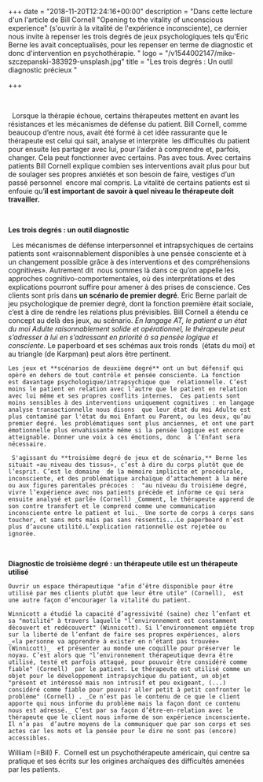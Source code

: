 +++
date = "2018-11-20T12:24:16+00:00"
description = "Dans cette lecture d'un l'article de Bill Cornell \"Opening to the vitality of unconscious experience\" (s'ouvrir à la vitalité de l'expérience inconsciente), ce dernier nous invite à repenser les trois degrés de jeux psychologiques tels qu'Eric Berne les avait conceptualisés, pour les repenser en terme de diagnostic  et donc d'intervention en psychothérapie. "
logo = "/v1544002147/mike-szczepanski-383929-unsplash.jpg"
title = "Les trois degrés : Un outil diagnostic précieux "

+++

 

     Lorsque la thérapie échoue, certains thérapeutes mettent en avant les résistances et les mécanismes de défense du patient. Bill Cornell, comme beaucoup d’entre nous, avait été formé à cet idée rassurante que le thérapeute est celui qui sait, analyse et interprète  les difficultés du patient pour ensuite les partager avec lui, pour l’aider à comprendre et, parfois, changer. Cela peut fonctionner avec certains. Pas avec tous. Avec certains patients Bill Cornell explique combien ses interventions avait plus pour but de soulager ses propres anxiétés et son besoin de faire, vestiges d’un passé personnel  encore mal compris. La vitalité de certains patients est si enfouie qu’**il est important de savoir à quel niveau le thérapeute doit travailler.** 

 

**Les trois degrés : un outil diagnostic**

 	Les mécanismes de défense interpersonnel et intrapsychiques de certains patients sont «raisonnablement disponibles à une pensée consciente et à un changement possible grâce à des interventions et des compréhensions cognitives». Autrement dit  nous sommes là dans ce qu’on appelle les approches cognitivo-comportementales, où des interprétations et des explications pourront suffire pour amener à des prises de conscience. Ces clients sont pris dans **un scénario de premier degré**. Eric Berne parlait de jeu psychologique de premier degré, dont la fonction première était sociale, c’est à dire de rendre les relations plus prévisibles. Bill Cornell a étendu ce concept au delà des jeux, au scénario. _En langage AT, le patient a un état du moi Adulte raisonnablement solide et opérationnel, le thérapeute peut s’adresser à lui en s’adressant en priorité à sa pensée logique et consciente._ Le paperboard et ses schémas aux trois ronds  (états du moi) et au triangle (de Karpman) peut alors être pertinent. 

	Les jeux et **scénarios de deuxième degré** ont un but défensif qui opère en dehors de tout contrôle et pensée consciente. La fonction  est davantage psychologique/intrapsychique que  relationnelle. C’est moins le patient en relation avec l’autre que le patient en relation avec lui même et ses propres conflits internes.  Ces patients sont moins sensibles à des interventions uniquement cognitives : en langage analyse transactionnelle nous disons  que leur état du moi Adulte est plus contaminé par l'état du moi Enfant ou Parent, ou les deux, qu’au premier degré. les problématiques sont plus anciennes, et ont une part émotionnelle plus envahissante même si la pensée logique est encore atteignable. Donner une voix à ces émotions, donc  à l’Enfant sera nécessaire.

	 S'agissant du **troisième degré de jeux et de scénario,** Berne les situait «au niveau des tissus», c’est à dire du corps plutôt que de l’esprit. C’est le domaine  de la mémoire implicite et procédurale, inconsciente, et des problématique archaïque d’attachement à la mère ou aux figures parentales précoces :  "au niveau du troisième degré, vivre l’expérience avec nos patients précède et informe ce qui sera ensuite analysé et parlé» (Cornell) _Comment, le thérapeute apprend de son contre transfert et le comprend comme une communication inconsciente entre le patient et lui._ Une sorte de corps à corps sans toucher, et sans mots mais pas sans ressentis...Le paperboard n’est plus d’aucune utilité.L’explication rationnelle est rejetée ou ignorée. 

 

**Diagnostic de troisième degré : un thérapeute utile est un thérapeute utilisé**

	Ouvrir un espace thérapeutique "afin d’être disponible pour être utilisé par mes clients plutôt que leur être utile" (Cornell),  est une autre façon d’encourager la vitalité du patient. 

	Winnicott a étudié la capacité d’agressivité (saine) chez l’enfant et sa "motilité" à travers laquelle "l’environnement est constamment découvert et redécouvert" (Winnicott). Si l’environnement empiète trop sur la liberté de l’enfant de faire ses propres expériences, alors _«la personne va apprendre à exister en n’étant pas trouvée» (Winnicott)_  et présenter au monde une coquille pour préserver le noyau. C’est alors que "l’environnement thérapeutique devra être utilisé, testé et parfois attaqué, pour pouvoir être considéré comme fiable" (Cornell)  par le patient. Le thérapeute est utilisé comme un objet pour le développement intrapsychique du patient, un objet "présent et intéressé mais non intrusif et peu exigeant, (...) considéré comme fiable pour pouvoir aller petit à petit confronter le problème" (Cornell) . _Ce n’est pas le contenu de ce que le client apporte qui nous informe du problème mais la façon dont ce contenu nous est adressé._ C’est par sa façon d’être-en-relation avec le thérapeute que le client nous informe de son expérience inconsciente. Il n’a pas  d’autre moyens de la communiquer que par son corps et ses actes car les mots et la pensée pour le dire ne sont pas (encore) accessibles. 

William (=Bill) F.  Cornell est un psychothérapeute américain, qui centre sa pratique et ses écrits sur les origines archaïques des difficultés amenées par les patients. 